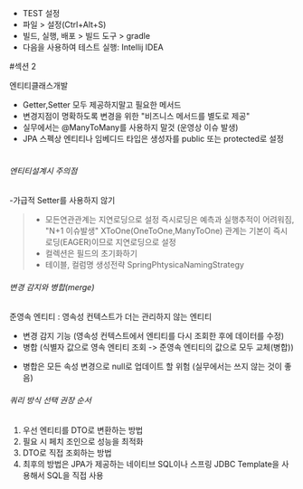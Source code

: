 

- TEST 설정
- 파일 > 설정(Ctrl+Alt+S)
- 빌드, 실행, 배포 > 빌드 도구 > gradle
- 다음을 사용하여 테스트 실행: Intellij IDEA

#섹션 2

엔티티클래스개발
- Getter,Setter 모두 제공하지말고 필요한 메서드
- 변경지점이 명확하도록 변경을 위한 "비즈니스 메서드를 별도로 제공"
- 실무에서는 @ManyToMany를 사용하지 말것 (운영상 이슈 발생)
- JPA 스펙상 엔티티나 임베디드 타입은 생성자를 public 또는 protected로 설정
  <br><br>
###### 엔티티설계시 주의점
-가급적 Setter를 사용하지 않기
> - 모든연관관계는 지연로딩으로 설정
> 즉시로딩은 예측과 실행추적이 어려워짐, "N+1 이슈발생"
> XToOne(OneToOne,ManyToOne) 관계는 기본이 즉시로딩(EAGER)이므로 지연로딩으로 설정
> - 컬렉션은 필드의 초기화하기
> - 테이블, 컬럼명 생성전략
> SpringPhtysicaNamingStrategy 

###### 변경 감지와 병합(merge)
준영속 엔티티 : 영속성 컨텍스트가 더는 관리하지 않는 엔티티
- 변경 감지 기능 (영속성 컨텍스트에서 엔티티를 다시 조회한 후에 데이터를 수정)
- 병합 (식별자 값으로 영속 엔티티 조회 -> 준영속 엔티티의 값으로 모두 교체(병합))

* 병합은 모든 속성 변경으로 null로 업데이트 할 위험 (실무에서는 쓰지 않는 것이 좋음)

###### 쿼리 방식 선택 권장 순서
1. 우선 엔티티를 DTO로 변환하는 방법
2. 필요 시 페치 조인으로 성능을 최적화 
3. DTO로 직접 조회하는 방법
4. 최후의 방법은 JPA가 제공하는 네이티브 SQL이나 스프링 JDBC Template을 사용해서 SQL을 직접 사용